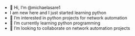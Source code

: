 - 👋 Hi, I’m @michaelasare1
- I am new here and I just started learning python
- 👀 I’m interested in python projects for network automation
- 🌱 I’m currently learning python programming
- 💞️ I’m looking to collaborate on network automation projects


<!---
michaelasare1/michaelasare1 is a ✨ special ✨ repository because its `README.md` (this file) appears on your GitHub profile.
You can click the Preview link to take a look at your changes.
--->
